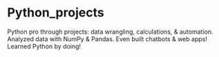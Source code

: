 # Python_projects
Python pro through projects: data wrangling, calculations, &amp; automation. Analyzed data with NumPy &amp; Pandas. Even built chatbots &amp; web apps! Learned Python by doing! 

